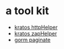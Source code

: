 # a tool kit

- [kratos httpHelper](kratoskit/httpHelper)
- [kratos zapHelper](kratoskit/zapHelper)
- [gorm paginate](gormkit/paginate.go)
